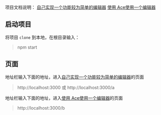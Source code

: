 项目文档说明：
[自己实现一个功能较为简单的编辑器](./README/README1.md)
[使用 Ace使用一个编辑器](./README/README2.md)

## 启动项目

将项目 `clone` 到本地，在根目录输入：
>npm start

## 页面

地址栏输入下面的地址，进入[自己实现一个功能较为简单的编辑器](./README/README1.md)的页面
>http://localhost:3000 或 http://localhost:3000/a

地址栏输入下面的地址，进入[使用 Ace使用一个编辑器](./README/README2.md)的页面
>http://localhost:3000/b
